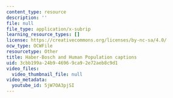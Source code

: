 ```yaml
---
content_type: resource
description: ''
file: null
file_type: application/x-subrip
learning_resource_types: []
license: https://creativecommons.org/licenses/by-nc-sa/4.0/
ocw_type: OCWFile
resourcetype: Other
title: Haber-Bosch and Human Population captions
uid: 3cbb199a-24b9-4696-9ca9-2e72aeb8c9d1
video_files:
  video_thumbnail_file: null
video_metadata:
  youtube_id: 5jW7OA3pjSI
---
```


